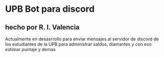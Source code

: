 # UPB Bot para discord
## hecho por R. I. Valencia
Actualmente en desasrrollo para enviar mensajes al servidor de discord de los estudiantes de la UPB para administrar saldos, diamantes y con eso estimar puntaje y demas
